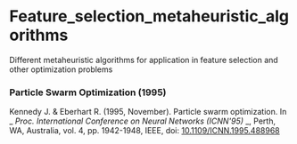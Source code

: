 # Feature_selection_metaheuristic_algorithms
 Different metaheuristic algorithms for application in feature selection and other optimization problems

### Particle Swarm Optimization (1995)
Kennedy J. & Eberhart R. (1995, November). Particle swarm optimization. In _ _Proc. International Conference on Neural Networks (ICNN'95)_ _, Perth, WA, Australia, vol. 4, pp. 1942-1948, IEEE, doi: [10.1109/ICNN.1995.488968](https://ieeexplore.ieee.org/document/488968)
